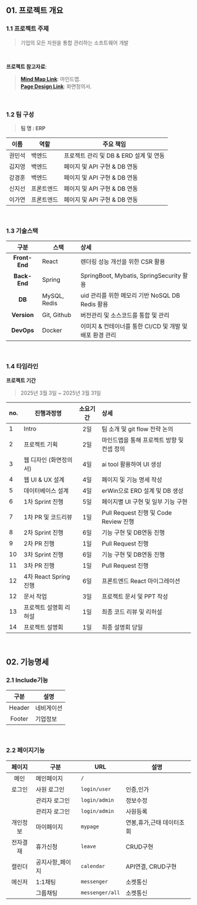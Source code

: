 ## **01. 프로젝트 개요** <br />
### **1.1 프로젝트 주제**
> 기업의 모든 자원을 통합 관리하는 소프트웨어 개발
 
<br />

**프로젝트 참고자료**:
> <a href="https://www.mindmeister.com/app/map/3610946959?t=64Hc4qbaC3"><strong>Mind Map Link</strong></a>: 마인드맵. <br />
> <a href="https://creatie.ai/goto/FAaxZlEm?page_id=M&amp;file=146188080333945"><strong>Page Design Link</strong></a>: 화면정의서. <br />

<br />

### **1.2 팀 구성**
> **팀 명  :  ERP** <br />

| 이름     | 역할     | 주요 책임                                                |
|----------|---------|----------------------------------------------------------|
| 권민석   | 백엔드   | 프로젝트 관리 및 DB & ERD 설계 및 연동           |
| 김지영   | 백엔드   |  페이지 및 API 구현 & DB 연동            |
| 강경훈   | 백엔드   | 페이지 및 API 구현 & DB 연동      |
| 신지선   | 프론트엔드   | 페이지 및 API 구현 & DB 연동 |
| 이가연   | 프론트엔드   | 페이지 및 API 구현 & DB 연동   |

<br />

### **1.3 기술스택**
| 구분             | 스택                   | 상세                                              |
|:-------------:|------------------------|:--------------------------------------------------|
| **Front-End** | React   | 렌더링 성능 개선을 위한 CSR 활용  |
| **Back-End**  | Spring     | SpringBoot, Mybatis, SpringSecurity 활용  |
| **DB**        | MySQL, Redis          | uid 관리를 위한 메모리 기반 NoSQL DB Redis 활용 |
| **Version**   | Git, Github          | 버전관리 및 소스코드를 통합 및 관리 |
| **DevOps**    | Docker               | 이미지 & 컨테이너를 통한 CI/CD 및 개발 및 배포 환경 관리 |

<br />

### **1.4 타임라인**
**프로젝트 기간** 
> 2025년 3월 3일 ~ 2025년 3월 31일 <br />

| no. | 진행과정명              | 소요기간 | 상세                                              |
|-----|------------------------|:-------:|:--------------------------------------------------|
| 1   | Intro                  | 2일     | 팀 소개 및 git flow 전략 논의                       |
| 2   | 프로젝트 기획           | 2일     | 마인드맵을 통해 프로젝트 방향 및 컨셉 정의            |
| 3   | 웹 디자인 (화면정의서)  | 4일     | ai tool 활용하여 UI 생성            |
| 4   | 웹 UI & UX 설계        | 4일     | 페이지 및 기능 명세 작성               |
| 5   | 데이터베이스 설계       | 4일     | erWin으로 ERD 설계 및 DB 생성 |
| 6   | 1차 Sprint 진행        | 5일     | 페이지별 UI 구현 및 일부 기능 구현                   |
| 7   | 1차 PR 및 코드리뷰      | 1일     | Pull Request 진행 및 Code Review 진행         |
| 8   | 2차 Sprint 진행        | 6일     | 기능 구현 및 DB연동 진행                            |
| 9   | 2차 PR 진행            | 1일     | Pull Request 진행                                  |
| 10  | 3차 Sprint 진행        | 6일     | 기능 구현 및 DB연동 진행                            |
| 11  | 3차 PR 진행            | 1일     | Pull Request 진행                                  |
| 12  | 4차 React Spring 진행  | 6일     | 프론트엔드 React 마이그레이션                       |
| 12  | 문서 작업      | 3일     | 프로젝트 문서 및 PPT 작성                           |
| 13  | 프로젝트 설명회 리허설  | 1일     | 최종 코드 리뷰 및 리허설                            |
| 14  | 프로젝트 설명회         | 1일     | 최종 설명회 당일                                   |

<br />

## **02. 기능명세** <br />
### **2.1 Include기능**
| 구분 |     설명                 |
|:---:|-----------------------------|
| Header |    네비게이션         | 
| Footer |       기업정보      | 


<br />

### **2.2 페이지기능**
| 페이지 | 구분          | URL        | 설명          |
|:---:|------------------|------------|---------------|
| 메인 |   메인페이지     | `/`    |     |
| 로그인 | 사원 로그인   | `login/user`    |  인증,인가   |
|        | 관리자 로그인  | `login/admin` | 정보수정    |
|        | 관리자 로그인  | `login/admin` |  사원등록   |
| 개인정보 | 마이페이지       | `mypage`   |   연봉,휴가,근태 데이터조회  |
| 전자결재 | 휴가신청  | `leave`  |  CRUD구현   |
| 캘린더 | 공지사항_페이지  | `calendar`   |   API연결, CRUD구현  |
| 메신저 | 1:1채팅  | `messenger`    | 소켓통신    |
|       | 그룹채팅  | `messenger/all`    | 소켓통신    |
